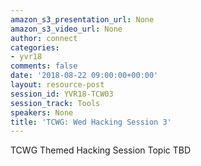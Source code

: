 ```yaml
---
amazon_s3_presentation_url: None
amazon_s3_video_url: None
author: connect
categories:
- yvr18
comments: false
date: '2018-08-22 09:00:00+00:00'
layout: resource-post
session_id: YVR18-TCW03
session_track: Tools
speakers: None
title: 'TCWG: Wed Hacking Session 3'
---
```


TCWG Themed Hacking Session Topic TBD
